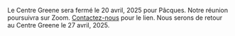 Le Centre Greene sera fermé le 20 avril, 2025 pour Pâcques. Notre réunion poursuivra sur Zoom. [Contactez-nous](/contact-fr) pour le lien. Nous serons de retour au Centre Greene le 27 avril, 2025.
